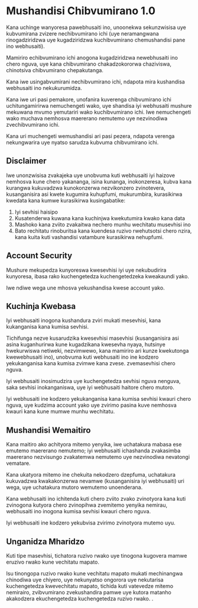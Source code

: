 # Mushandisi Chibvumirano 1.0

Kana uchinge wanyoresa pawebhusaiti ino, unoonekwa sekunzwisisa uye kubvumirana zvizere nechibvumirano ichi (uye neramangwana rinogadziridzwa uye kugadziridzwa kuchibvumirano chemushandisi pane ino webhusaiti).

Mamiriro echibvumirano ichi anogona kugadziridzwa newebhusaiti ino chero nguva, uye kana chibvumirano chakadzokororwa chaziviswa, chinotsiva chibvumirano chepakutanga.

Kana iwe usingabvumirani nechibvumirano ichi, ndapota mira kushandisa webhusaiti ino nekukurumidza.

Kana iwe uri pasi pemakore, unofanira kuverenga chibvumirano ichi uchitungamirirwa nemuchengeti wako, uye shandisa iyi webhusaiti mushure mekuwana mvumo yemutariri wako kuchibvumirano ichi. Iwe nemuchengeti wako muchava nemhosva maererano nemutemo uye nezvinodiwa zvechibvumirano ichi.

Kana uri muchengeti wemushandisi ari pasi pezera, ndapota verenga nekungwarira uye nyatso sarudza kubvuma chibvumirano ichi.

## Disclaimer

Iwe unonzwisisa zvakajeka uye unobvuma kuti webhusaiti iyi haizove nemhosva kune chero yakananga, isina kunanga, inokonzeresa, kubva kana kurangwa kukuvadzwa kunokonzerwa nezvikonzero zvinotevera, kusanganisira asi kwete kugumira kuhupfumi, mukurumbira, kurasikirwa kwedata kana kumwe kurasikirwa kusingabatike:

1. Iyi sevhisi haisipo
1. Kusatenderwa kuwana kana kuchinjwa kwekutumira kwako kana data
1. Mashoko kana zviito zvakaitwa nechero munhu wechitatu musevhisi ino
1. Bato rechitatu rinoburitsa kana kuendesa ruzivo rwehutsotsi chero nzira, kana kuita kuti vashandisi vatambure kurasikirwa nehupfumi.

## Account Security

Mushure mekupedza kunyoreswa kwesevhisi iyi uye nekubudirira kunyoresa, ibasa rako kuchengetedza kuchengetedzeka kweakaundi yako.

Iwe ndiwe wega une mhosva yekushandisa kwese account yako.

## Kuchinja Kwebasa

Iyi webhusaiti inogona kushandura zviri mukati mesevhisi, kana kukanganisa kana kumisa sevhisi.

Tichifunga nezve kusarudzika kwesevhisi masevhisi (kusanganisira asi asina kuganhurirwa kune kugadzikana kwesevha nyaya, hutsinye hwekurwiswa netiweki, nezvimwewo, kana mamiriro ari kunze kwekutonga kwewebhusaiti ino), unobvuma kuti webhusaiti ino ine kodzero yekukanganisa kana kumisa zvimwe kana zvese. zvemasevhisi chero nguva.

Iyi webhusaiti inosimudzira uye kuchengetedza sevhisi nguva nenguva, saka sevhisi inokanganiswa, uye iyi webhusaiti haitore chero mutoro.

Iyi webhusaiti ine kodzero yekukanganisa kana kumisa sevhisi kwauri chero nguva, uye kudzima account yako uye zvirimo pasina kuve nemhosva kwauri kana kune mumwe munhu wechitatu.

## Mushandisi Wemaitiro

Kana maitiro ako achityora mitemo yenyika, iwe uchatakura mabasa ese emutemo maererano nemutemo; iyi webhusaiti ichashanda zvakasimba maererano nezvisungo zvakatemwa nemutemo uye nezvinodiwa nevatongi vematare.

Kana ukatyora mitemo ine chekuita nekodzero dzepfuma, uchatakura kukuvadzwa kwakakonzerwa nevamwe (kusanganisira iyi webhusaiti) uri wega, uye uchatakura mutoro wemutemo unoenderana.

Kana webhusaiti ino ichitenda kuti chero zviito zvako zvinotyora kana kuti zvinogona kutyora chero zvinopihwa zvemitemo yenyika nemirau, webhusaiti ino inogona kumisa sevhisi kwauri chero nguva.

Iyi webhusaiti ine kodzero yekubvisa zvirimo zvinotyora mutemo uyu.

## Unganidza Mharidzo

Kuti tipe masevhisi, tichatora ruzivo rwako uye tinogona kugovera mamwe eruzivo rwako kune vechitatu mapato.

Isu tinongopa ruzivo rwako kune vechitatu mapato mukati mechinangwa chinodiwa uye chiyero, uye nekunyatso ongorora uye nekutarisa kuchengetedza kwevechitatu mapato, tichida kuti vatevedze mitemo nemirairo, zvibvumirano zvekushandira pamwe uye kutora matanho akakodzera ekuchengetedza kuchengetedza ruzivo rwako. .
